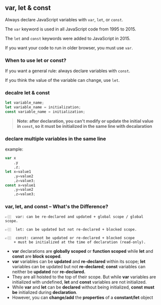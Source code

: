 ## var, let & const 
Always declare JavaScript variables with `var`, `let`, or `const`.

The `var` keyword is used in all JavaScript code from 1995 to 2015.

The `let` and `const` keywords were added to JavaScript in 2015.

If you want your code to run in older browser, you must use `var`.

### When to use let or const?
If you want a general rule: always declare variables with `const`.

If you think the value of the variable can change, use `let`.

### decalre let & const 
```js
let variable_name;
let variable_name = initialization;
const variable_name = initialization;
```

> **Note: after declaration, you can't modify or update the initial value in `const`, so it must be initialized in the same line with decalaration** 

### declare multiple variables in the same line
example:
```js
var x
    ,y
    ,z;
let x=value1
    ,y=value2
    ,z=value3;
const x=value1
    ,y=value2
    ,z=value3;
```

### var, let, and const – What's the Difference?
```
👉🏼  var: can be re-declared and updated + global scope / global scope.
```
```
👉🏼  let: can be updated but not re-declared + blocked scope.
```
```
👉🏼  const: cannot be updated or re-declared + blocked scope 
    + must be initialized at the time of declaration (read-only).
```

- **var** declarations are **globally scoped** or **function scoped** while **let** and **const** are **block scoped**.
- **var** variables can be **updated** and **re-declared** within its scope;  **let** variables can be updated but not **re-declared**;   **const** variables can neither be **updated** nor **re-declared.**
- They are all hoisted to the top of their scope. But while **var** variables are initialized with undefined, **let** and **const** variables are not initialized.
- While **var** and **let** can be **declared** without being initialized,  **const** **must be** initialized during **declaration**.
- However, you can **change/add** the **properties** of a **constant/let** object
